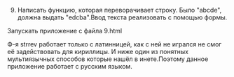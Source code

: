 9. Написать функцию, которая переворачивает строку. Было "abcde", должна выдать "edcba".Ввод текста реализовать с помощью формы.
 
 
 Запускать приложение с файла 9.html
 
 Ф-я strrev работает только с латинницей, как с ней не игрался не смог её задействовать для кириллицы.
 И ниже один из понятных мультиязычных способов которые нашёл в инете.Поэтому данное приложение работает с русским языком.
